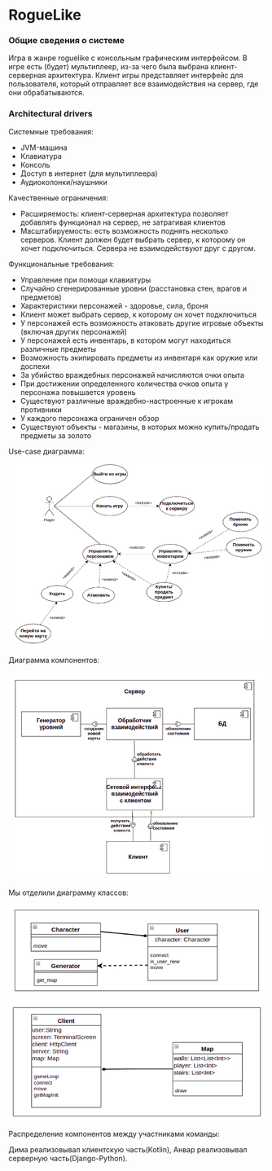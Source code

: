 # RogueLike

### Общие сведения о системе

Игра в жанре roguelike с консольным графическим интерфейсом. В игре есть (будет) мультиплеер, из-за чего была выбрана клиент-серверная архитектура.
Клиент игры представляет интерфейс для пользователя, который отправляет все взаимодействия на сервер, где они обрабатываются.

### Architectural drivers

Системные требования:

* JVM-машина
* Клавиатура
* Консоль
* Доступ в интернет (для мультиплеера)
* Аудиоколонки/наушники
 
Качественные ограничения:

* Расширяемость: клиент-серверная архитектура позволяет добавлять функционал на сервер, не затрагивая клиентов
* Масштабируемость: есть возможность поднять несколько серверов. Клиент должен будет выбрать сервер, к которому он хочет подключиться. Сервера не взаимодействуют друг с другом.

Функциональные требования:

* Управление при помощи клавиатуры
* Случайно сгенерированные уровни (расстановка стен, врагов и предметов)
* Характеристики персонажей - здоровье, сила, броня
* Клиент может выбрать сервер, к которому он хочет подключиться
* У персонажей есть возможность атаковать другие игровые объекты (включая других персонажей)
* У персонажей есть инвентарь, в котором могут находиться различные предметы
* Возможность экипировать предметы из инвентаря как оружие или доспехи
* За убийство враждебных персонажей начисляются очки опыта
* При достижении определенного количества очков опыта у персонажа повышается уровень
* Существуют различные враждебно-настроенные к игрокам противники
* У каждого персонажа ограничен обзор
* Существуют объекты - магазины, в которых можно купить/продать предметы за золото

Use-case диаграмма:

![](https://github.com/Anvarka/RogueLike/blob/Design-document/useCaseDiagram.png)

Диаграмма компонентов:

![](https://github.com/Anvarka/RogueLike/blob/Design-document/componentsDiagram.png)

Мы отделили диаграмму классов:

![](https://github.com/Anvarka/RogueLike/blob/Design-document/DiagramClass.png)

Распределение компонентов между участниками команды:

Дима реализовывал клиентскую часть(Kotlin), Анвар реализовывал серверную часть(Django-Python).
